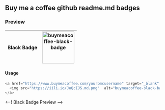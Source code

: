 ## Buy me a coffee github readme.md badges

### Preview 
<table>
  <thead>
    <tr>
      <th>Black Badge</th>
      <th>
        <img src="https://iili.io/JoQcIJS.md.png" alt="buymeacoffee-black-badge" style="width: 104px;">
      </th>
    </tr>
  </thead>
</table>

#### Usage
```php
<a href="https://www.buymeacoffee.com/yourbmcusername" target="_blank" title="buy a coffee">
  <img src="https://iili.io/JoQcIJS.md.png"  alt="buymeacoffee-black-badge" style="width: 104px;">
</a>
```
<--! Black Badge Preview  -->
